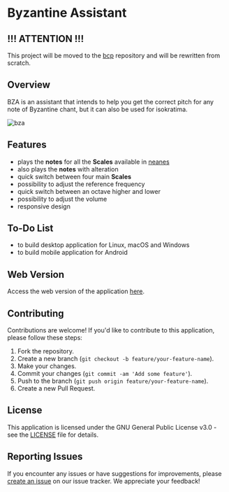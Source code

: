 # Byzantine Assistant

## !!! ATTENTION !!!

This project will be moved to the [bcp](https://github.com/efraimkaov/bcp) repository and will be rewritten from scratch.

## Overview

BZA is an assistant that intends to help you get the correct pitch for any note of Byzantine chant, but it can also be used for isokratima.

![bza](https://user-images.githubusercontent.com/63643635/230186721-5948cf6c-4aed-4fe3-9682-247d33f97d67.png)

## Features

- plays the **notes** for all the **Scales** available in [neanes](https://github.com/neanes/neanes)
- also plays the **notes** with alteration
- quick switch between four main **Scales**
- possibility to adjust the reference frequency
- quick switch between an octave higher and lower
- possibility to adjust the volume
- responsive design

## To-Do List

- to build desktop application for Linux, macOS and  Windows
- to build mobile application for Android

## Web Version

Access the web version of the application [here](https://orthodoxprojects.github.io/bza/).

## Contributing

Contributions are welcome! If you'd like to contribute to this application, please follow these steps:

1. Fork the repository.
2. Create a new branch (`git checkout -b feature/your-feature-name`).
3. Make your changes.
4. Commit your changes (`git commit -am 'Add some feature'`).
5. Push to the branch (`git push origin feature/your-feature-name`).
6. Create a new Pull Request.

## License

This application is licensed under the GNU General Public License v3.0 - see the [LICENSE](LICENSE) file for details.

## Reporting Issues

If you encounter any issues or have suggestions for improvements, please [create an issue](https://github.com/orthodoxprojects/bza/issues) on our issue tracker. We appreciate your feedback!
